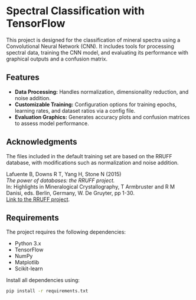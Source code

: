 # Spectral Classification with TensorFlow

This project is designed for the classification of mineral spectra using a Convolutional Neural Network (CNN). It includes tools for processing spectral data, training the CNN model, and evaluating its performance with graphical outputs and a confusion matrix.

## Features

- **Data Processing:** Handles normalization, dimensionality reduction, and noise addition.
- **Customizable Training:** Configuration options for training epochs, learning rates, and dataset ratios via a config file.
- **Evaluation Graphics:** Generates accuracy plots and confusion matrices to assess model performance.

## Acknowledgments

The files included in the default training set are based on the RRUFF database, with modifications such as normalization and noise addition.

Lafuente B, Downs R T, Yang H, Stone N (2015)  
*The power of databases: the RRUFF project.*  
In: Highlights in Mineralogical Crystallography, T Armbruster and R M Danisi, eds. Berlin, Germany, W. De Gruyter, pp 1-30.  
[Link to the RRUFF project](https://rruff.info/).

## Requirements

The project requires the following dependencies:
- Python 3.x
- TensorFlow
- NumPy
- Matplotlib
- Scikit-learn

Install all dependencies using:
```bash
pip install -r requirements.txt
